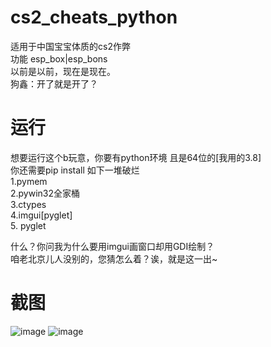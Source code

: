 # cs2_cheats_python
适用于中国宝宝体质的cs2作弊  
功能 esp_box|esp_bons  
以前是以前，现在是现在。  
狗鑫：开了就是开了？
# 运行
想要运行这个b玩意，你要有python环境 且是64位的[我用的3.8]  
你还需要pip install 如下一堆破烂  
1.pymem  
2.pywin32全家桶  
3.ctypes  
4.imgui[pyglet]  
5. pyglet  

什么？你问我为什么要用imgui画窗口却用GDI绘制？   
咱老北京儿人没别的，您猜怎么着？诶，就是这一出~  
# 截图
![image](https://github.com/Retmon403/cs2_cheats_python/blob/main/1.png)
![image](https://github.com/Retmon403/cs2_cheats_python/blob/main/2.png)
